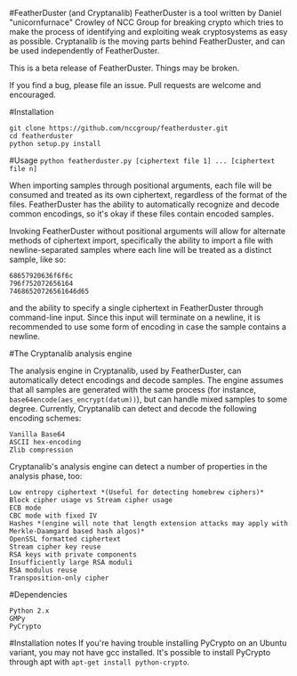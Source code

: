 #FeatherDuster (and Cryptanalib)
FeatherDuster is a tool written by Daniel "unicornfurnace" Crowley of NCC Group for breaking crypto which tries to make the process of identifying and exploiting weak cryptosystems as easy as possible. Cryptanalib is the moving parts behind FeatherDuster, and can be used independently of FeatherDuster.

This is a beta release of FeatherDuster. Things may be broken.

If you find a bug, please file an issue. Pull requests are welcome and encouraged.

#Installation
~~~
git clone https://github.com/nccgroup/featherduster.git
cd featherduster
python setup.py install
~~~

#Usage
`python featherduster.py [ciphertext file 1] ... [ciphertext file n]`

When importing samples through positional arguments, each file will be consumed and treated as its own ciphertext, regardless of the format of the files. FeatherDuster has the ability to automatically recognize and decode common encodings, so it's okay if these files contain encoded samples.

Invoking FeatherDuster without positional arguments will allow for alternate methods of ciphertext import, specifically the ability to import a file with newline-separated samples where each line will be treated as a distinct sample, like so:

~~~
68657920636f6f6c
796f752072656164
74686520726561646d65
~~~

and the ability to specify a single ciphertext in FeatherDuster through command-line input. Since this input will terminate on a newline, it is recommended to use some form of encoding in case the sample contains a newline.

#The Cryptanalib analysis engine

The analysis engine in Cryptanalib, used by FeatherDuster, can automatically detect encodings and decode samples. The engine assumes that all samples are generated with the same process (for instance, `base64encode(aes_encrypt(datum))`), but can handle mixed samples to some degree. Currently, Cryptanalib can detect and decode the following encoding schemes:

~~~
Vanilla Base64
ASCII hex-encoding
Zlib compression
~~~

Cryptanalib's analysis engine can detect a number of properties in the analysis phase, too:

~~~
Low entropy ciphertext *(Useful for detecting homebrew ciphers)*
Block cipher usage vs Stream cipher usage
ECB mode
CBC mode with fixed IV
Hashes *(engine will note that length extension attacks may apply with Merkle-Daamgard based hash algos)*
OpenSSL formatted ciphertext
Stream cipher key reuse
RSA keys with private components
Insufficiently large RSA moduli
RSA modulus reuse
Transposition-only cipher
~~~

#Dependencies
~~~
Python 2.x
GMPy
PyCrypto
~~~

#Installation notes
If you're having trouble installing PyCrypto on an Ubuntu variant, you may not have gcc installed. It's possible to install PyCrypto through apt with `apt-get install python-crypto`.

